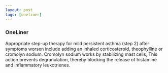 ```yaml
---
layout: post
tags: [oneliner]
---
```



### OneLiner

Appropriate step-up therapy for mild persistent asthma (step 2) after symptoms worsen include adding an inhaled corticosteroid, theophylline or cromolyn sodium. Cromolyn sodium works by stabilizing mast cells, This action prevents degranulation, thereby blocking the release of histamine and inflammatory leukotrienes.
